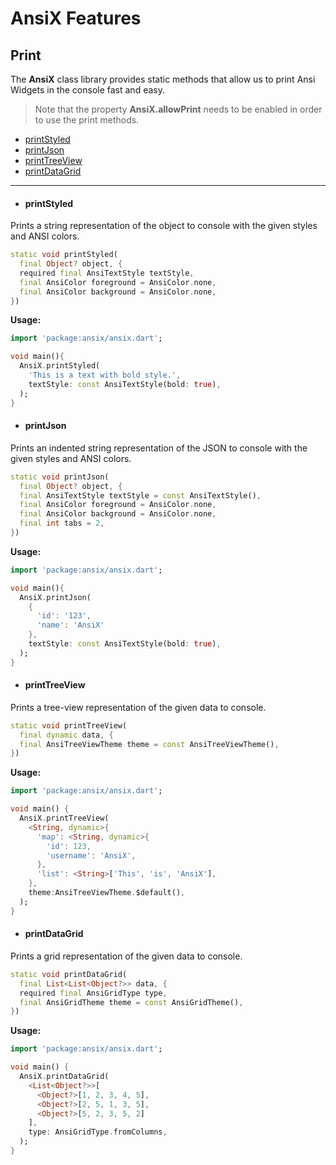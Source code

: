 # AnsiX Features


## Print


The **AnsiX** class library provides static methods that allow us to print Ansi Widgets in the console fast and easy.

> Note that the property **AnsiX.allowPrint** needs to be enabled in order to use the print methods.


- [printStyled](#printStyled)
- [printJson](#printJson)
- [printTreeView](#printTreeView)
- [printDataGrid](#printDataGrid)

---


- #### printStyled

Prints a string representation of the object to console with the given styles and ANSI colors.

```dart
static void printStyled(
  final Object? object, {
  required final AnsiTextStyle textStyle,
  final AnsiColor foreground = AnsiColor.none,
  final AnsiColor background = AnsiColor.none,
}) 
```

**Usage:**

```dart
import 'package:ansix/ansix.dart';

void main(){
  AnsiX.printStyled(
    'This is a text with bold style.',
    textStyle: const AnsiTextStyle(bold: true),
  );
}
```


- #### printJson

Prints an indented string representation of the JSON to console with the given styles and ANSI colors.

```dart
static void printJson(
  final Object? object, {
  final AnsiTextStyle textStyle = const AnsiTextStyle(),
  final AnsiColor foreground = AnsiColor.none,
  final AnsiColor background = AnsiColor.none,
  final int tabs = 2,
})
```

**Usage:**

```dart
import 'package:ansix/ansix.dart';

void main(){
  AnsiX.printJson(
    {
      'id': '123',
      'name': 'AnsiX'
    },
    textStyle: const AnsiTextStyle(bold: true),
  );
}
```


- #### printTreeView

Prints a tree-view representation of the given data to console.

```dart
static void printTreeView(
  final dynamic data, {
  final AnsiTreeViewTheme theme = const AnsiTreeViewTheme(),
})
```

**Usage:**

```dart
import 'package:ansix/ansix.dart';

void main() {
  AnsiX.printTreeView(
    <String, dynamic>{
      'map': <String, dynamic>{
        'id': 123,
        'username': 'AnsiX',
      },
      'list': <String>['This', 'is', 'AnsiX'],
    },
    theme:AnsiTreeViewTheme.$default(),
  );
}
```



- #### printDataGrid

Prints a grid representation of the given data to console.

```dart
static void printDataGrid(
  final List<List<Object?>> data, {
  required final AnsiGridType type,
  final AnsiGridTheme theme = const AnsiGridTheme(),
})
```

**Usage:**

```dart
import 'package:ansix/ansix.dart';

void main() {
  AnsiX.printDataGrid(
    <List<Object?>>[
      <Object?>[1, 2, 3, 4, 5],
      <Object?>[2, 5, 1, 3, 5],
      <Object?>[5, 2, 3, 5, 2]
    ],
    type: AnsiGridType.fromColumns,
  );
}
```
